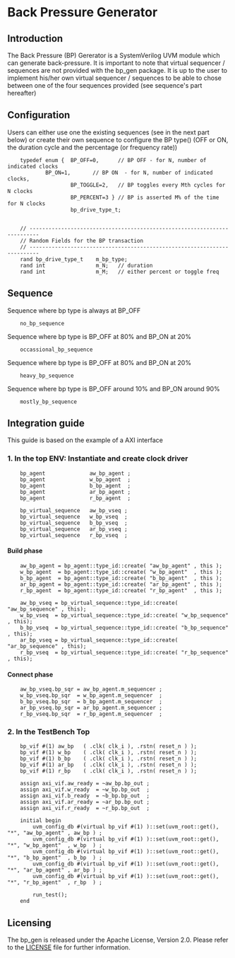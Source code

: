 # Back Pressure Generator

## Introduction

The Back Pressure (BP) Gererator is a SystemVerilog UVM module which can generate back-pressure.
It is important to note that virtual sequencer / sequences are not provided with the bp_gen package. It is up to the user to implement his/her own virtual sequencer / sequences to be able to chose between one of the four sequences provided (see sequence's part hereafter)

## Configuration

Users can either use one the existing sequences (see in the next part below) or create their own sequence to configure the BP type() (OFF or ON, the duration cycle and the percentage (or frequency rate))

```
	typedef enum {	BP_OFF=0,      // BP OFF - for N, number of indicated clocks
			BP_ON=1,       // BP ON  - for N, number of indicated clocks,
               		BP_TOGGLE=2,   // BP toggles every Mth cycles for N clocks
               		BP_PERCENT=3 } // BP is asserted M% of the time for N clocks
					bp_drive_type_t;


	// -------------------------------------------------------------------------
	// Random Fields for the BP transaction
	// -------------------------------------------------------------------------
	rand bp_drive_type_t	m_bp_type;
	rand int		        m_N;   // duration
	rand int		        m_M;   // either percent or toggle freq

```

## Sequence

Sequence where bp type is always at BP_OFF
```	
	no_bp_sequence
```

Sequence where bp type is BP_OFF at 80% and BP_ON at 20%
```
	occassional_bp_sequence
```

Sequence where bp type is BP_OFF at 80% and BP_ON at 20%
```
	heavy_bp_sequence
```

Sequence where bp type is BP_OFF around 10% and BP_ON around 90%
```
	mostly_bp_sequence
```

## Integration guide
This guide is based on the example of a AXI interface


### 1. In the top ENV: Instantiate and create clock driver

```
	bp_agent              aw_bp_agent ;
	bp_agent              w_bp_agent  ;
	bp_agent              b_bp_agent  ;
	bp_agent              ar_bp_agent ;
	bp_agent              r_bp_agent  ;

	bp_virtual_sequence   aw_bp_vseq ;
	bp_virtual_sequence   w_bp_vseq  ;
	bp_virtual_sequence   b_bp_vseq  ;
	bp_virtual_sequence   ar_bp_vseq ;
	bp_virtual_sequence   r_bp_vseq  ;

```

#### Build phase

```
	aw_bp_agent = bp_agent::type_id::create( "aw_bp_agent" , this );
	w_bp_agent  = bp_agent::type_id::create( "w_bp_agent"  , this );
	b_bp_agent  = bp_agent::type_id::create( "b_bp_agent"  , this );
	ar_bp_agent = bp_agent::type_id::create( "ar_bp_agent" , this );
	r_bp_agent  = bp_agent::type_id::create( "r_bp_agent"  , this );

	aw_bp_vseq = bp_virtual_sequence::type_id::create( "aw_bp_sequence" , this);
	w_bp_vseq  = bp_virtual_sequence::type_id::create( "w_bp_sequence"  , this);
	b_bp_vseq  = bp_virtual_sequence::type_id::create( "b_bp_sequence"  , this);
	ar_bp_vseq = bp_virtual_sequence::type_id::create( "ar_bp_sequence" , this);
	r_bp_vseq  = bp_virtual_sequence::type_id::create( "r_bp_sequence"  , this);
```

#### Connect phase

```
	aw_bp_vseq.bp_sqr = aw_bp_agent.m_sequencer ;
	w_bp_vseq.bp_sqr  = w_bp_agent.m_sequencer  ;
	b_bp_vseq.bp_sqr  = b_bp_agent.m_sequencer  ;
	ar_bp_vseq.bp_sqr = ar_bp_agent.m_sequencer ;
	r_bp_vseq.bp_sqr  = r_bp_agent.m_sequencer  ;
```

### 2. In the TestBench Top

```
	bp_vif #(1) aw_bp   ( .clk( clk_i ), .rstn( reset_n ) );
	bp_vif #(1) w_bp    ( .clk( clk_i ), .rstn( reset_n ) );
	bp_vif #(1) b_bp    ( .clk( clk_i ), .rstn( reset_n ) );
	bp_vif #(1) ar_bp   ( .clk( clk_i ), .rstn( reset_n ) );
	bp_vif #(1) r_bp    ( .clk( clk_i ), .rstn( reset_n ) );
```

``` 
	assign axi_vif.aw_ready = ~aw_bp.bp_out ;
	assign axi_vif.w_ready  = ~w_bp.bp_out  ;
	assign axi_vif.b_ready  = ~b_bp.bp_out  ;
	assign axi_vif.ar_ready = ~ar_bp.bp_out ;
	assign axi_vif.r_ready  = ~r_bp.bp_out  ;
```

```
	initial begin      
		uvm_config_db #(virtual bp_vif #(1) )::set(uvm_root::get(), "*", "aw_bp_agent" , aw_bp ) ;
		uvm_config_db #(virtual bp_vif #(1) )::set(uvm_root::get(), "*", "w_bp_agent"  , w_bp  ) ;
		uvm_config_db #(virtual bp_vif #(1) )::set(uvm_root::get(), "*", "b_bp_agent"  , b_bp  ) ;
		uvm_config_db #(virtual bp_vif #(1) )::set(uvm_root::get(), "*", "ar_bp_agent" , ar_bp ) ;
		uvm_config_db #(virtual bp_vif #(1) )::set(uvm_root::get(), "*", "r_bp_agent"  , r_bp  ) ;
      
		run_test();
	end
```

## Licensing
The bp_gen is released under the Apache License, Version 2.0.
Please refer to the [LICENSE](LICENSE) file for further information.
